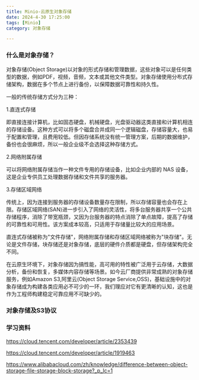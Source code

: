 ```yaml
---
title: Minio-云原生对象存储
date: 2024-4-30 17:25:00
tags: [Minio]
category: 对象存储

---
```


### 什么是对象存储？

对象存储(Object Storage)以对象的形式存储和管理数据，这些对象可以是任何类型的数据，例如PDF，视频，音频，文本或其他文件类型。对象存储使用分布式存储架构，数据在多个节点上进行备份，以保障数据可靠性和持久性。

一般的传统存储方式分为三种：

1.直连式存储

即直接连接计算机，比如固态硬盘，机械硬盘，光盘驱动器这类直接和计算机相连的存储设备。这种方式可以将多个磁盘合并成同一个逻辑磁盘，存储容量大，也易于配置和管理，且费用较低。但因存储系统没有统一管理方案，后期的数据维护，备份也会很麻烦，所以一般企业级不会选择这种存储方式。

2.网络附属存储

可以将网络附属存储当作一种文件专用的存储设备，比如企业内部的 NAS 设备，这是企业专供员工处理数据存储和文件共享的服务器。

3.存储区域网络

传统上，因为连接到服务器的存储设备数量存在限制，所以存储容量也会存在上限。存储区域网络(SAN)进一步引入了网络的灵活性，将多台服务器共享一个公共存储程序，消除了带宽瓶颈，又因为台服务器的特点消除了单点故障，提高了存储的可靠性和可用性。该方案成本较高，只适用于存储量比较大的应用场景。

直连式存储被称为"文件存储"，网络附属存储和存储区域网络被称为"块存储"。无论是文件存储，块存储还是对象存储，底层的硬件介质都是硬盘，但存储架构完全不同。

在云原生环境下，对象存储因为搞性能，高可用的特性被广泛用于云存储，大数据分析，备份和恢复，多媒体内容存储等场景。如今云厂商提供非常成熟的对象存储服务，例如Amazon S3,阿里云(Object Storage Service,OSS)，基础设施中的对象存储成为构建各类应用必不可少的一环，我们理应对它有更清晰的认知，这也是作为工程师构建稳定可靠应用不可缺少的。



### 对象存储及S3协议











### 学习资料

https://cloud.tencent.com/developer/article/2353439

https://cloud.tencent.com/developer/article/1919463

https://www.alibabacloud.com/zh/knowledge/difference-between-object-storage-file-storage-block-storage?_p_lc=1
